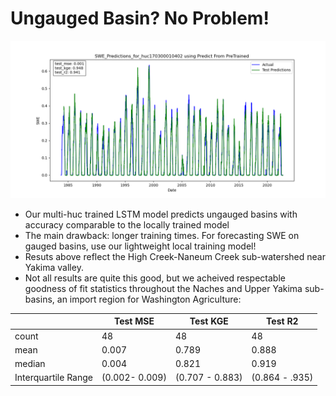 # Ungauged Basin?  No Problem! 

![High Creek-Naneum Creek](https://github.com/DSHydro/SnowML/blob/main/docs/model_results/SWE_Predictions_for_huc170300010402%20using%20Predict%20From%20PreTrained.png)

- Our multi-huc trained LSTM model predicts ungauged basins with accuracy comparable to the locally trained model
- The main drawback: longer training times. For forecasting SWE on gauged basins, use our lightweight local training model! 
- Resuts above reflect the High Creek-Naneum Creek sub-watershed near Yakima valley.
- Not all results are quite this good, but we acheived respectable goodness of fit statistics throughout the Naches and Upper Yakima sub-basins, an import region for Washington Agriculture: 

|       | Test MSE  | Test KGE  | Test R2  |
|-------|----------|----------|----------|
| count | 48 | 48| 48|
| mean  | 0.007  | 0.789 | 0.888  |
| median   | 0.004 | 0.821| 0.919  |
| Interquartile Range  | (0.002- 0.009)  | (0.707 - 0.883)  | (0.864 - .935) |


